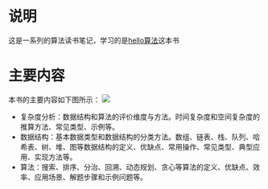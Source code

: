# 说明

这是一系列的算法读书笔记，学习的是[hello算法](https://www.hello-algo.com/chapter_hello_algo/)这本书

# 主要内容
本书的主要内容如下图所示：
![](https://ameng000.oss-cn-chengdu.aliyuncs.com/vitepress-blog/20240813125907.png)

- 复杂度分析：数据结构和算法的评价维度与方法。时间复杂度和空间复杂度的推算方法、常见类型、示例等。  
- 数据结构：基本数据类型和数据结构的分类方法。数组、链表、栈、队列、哈希表、树、堆、图等数据结构的定义、优缺点、常用操作、常见类型、典型应用、实现方法等。   
- 算法：搜索、排序、分治、回溯、动态规划、贪心等算法的定义、优缺点、效率、应用场景、解题步骤和示例问题等。  